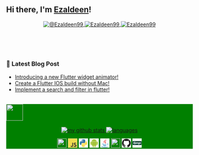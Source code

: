## Hi there, I'm <a href="https://ezaldden99.medium.com/create-a-flutter-ios-build-without-mac-911c0e3553c5" target="_blank">Ezaldeen</a>!

<!-- websites and link -->
<p align="center">

<a href="https://ezaldden99.medium.com/" target="blank">
<img align="center" src="https://cdn.jsdelivr.net/npm/simple-icons@3.0.1/icons/medium.svg" alt="@Ezaldeen99" height="20" width="20" />
</a>
<a href="https://www.linkedin.com/in/ezaldeen-sahb-17918b137/" target="blank">
<img align="center" src="https://cdn.jsdelivr.net/npm/simple-icons@3.0.1/icons/linkedin.svg" alt="Ezaldeen99" height="20" width="20" />
</a>
<a href="https://github.com/Ezaldeen99" target="blank">
<img align="center" src="https://cdn.jsdelivr.net/npm/simple-icons@3.0.1/icons/github.svg" alt="Ezaldeen99" height="20" width="20" />
</a>
</p>
</div>

<br />
<br />
<br />

### 📕 Latest Blog Post

<!-- BLOG-POST-LIST:START -->
- [Introducing a new Flutter widget animator!](https://levelup.gitconnected.com/introducing-a-new-flutter-widget-animator-b499c1a98ee5)
- [Create a Flutter IOS build without Mac!](https://ezaldden99.medium.com/create-a-flutter-ios-build-without-mac-911c0e3553c5)
- [Implement a search and filter in flutter!](https://levelup.gitconnected.com/implement-a-search-and-filter-in-flutter-56d046e12c05)
<!-- BLOG-POST-LIST:END -->

<br/>

<div style="background: green ">
<!-- top left -->
<a href="#" click="alert()">
    <img src="https://emojis.slackmojis.com/emojis/images/1593555389/9579/blob_excited.gif?1593555389" width="45" height="45"/> 
</a>


<!-- status codes -->
<a align="center" href="https://Ezaldeen99.github.io">
    <p align="center">
    <img src="https://github-readme-stats.vercel.app/api?username=Ezaldeen99&show_icons=true&theme=tokyonight" alt="my github stats" width="420"/>&nbsp;<img src="https://github-readme-stats.vercel.app/api/top-langs/?username=Ezaldeen99&layout=compact&theme=tokyonight" alt="languages" height="165">
    </p>
</a>


<!-- programming langs i work-->
<p align="center">
<img src="https://cdn.jsdelivr.net/gh/devicons/devicon/icons/flutter/flutter-original.svg" width="25px" height="25px"/>
<img src="https://github.com/devicons/devicon/blob/master/icons/javascript/javascript-original.svg" width="25px" height="25px"/>
<img src="https://github.com/devicons/devicon/blob/master/icons/python/python-original.svg" width="25px" height="25px"/>
<img src="https://github.com/devicons/devicon/blob/master/icons/android/android-original.svg" width="25px" height="25px"/>
<img src="https://github.com/devicons/devicon/blob/master/icons/java/java-original.svg" width="25px" height="25px"/>
<img src="https://cdn.jsdelivr.net/gh/devicons/devicon/icons/swift/swift-original.svg" width="25px" height="25px"/>
<img src="https://github.com/devicons/devicon/blob/master/icons/github/github-original.svg" width="25px" height="25px"/>
 <img src="https://github.com/devicons/devicon/blob/master/icons/django/django-original.svg" width="25px" height="25px"/>
</p>







